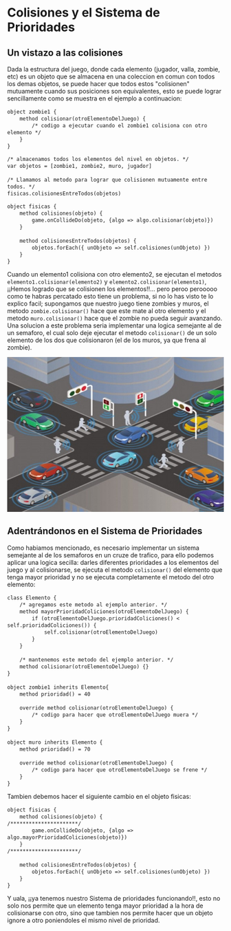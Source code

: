 # Colisiones y el Sistema de Prioridades

## Un vistazo a las colisiones
Dada la estructura del juego, donde cada elemento (jugador, valla, zombie, etc) es un objeto que se almacena en una coleccion en comun con todos los demas objetos, se puede hacer que todos estos "colisionen" mutuamente cuando sus posiciones son equivalentes, esto se puede lograr sencillamente como se muestra en el ejemplo a continuacion:

``` wollok
object zombie1 {
	method colisionar(otroElementoDelJuego) {
		/* codigo a ejecutar cuando el zombie1 colisiona con otro elemento */
	}
}
```

``` wollok
/* almacenamos todos los elementos del nivel en objetos. */
var objetos = [zombie1, zombie2, muro, jugador]

/* Llamamos al metodo para lograr que colisionen mutuamente entre todos. */
fisicas.colisionesEntreTodos(objetos)
```


``` wollok
object fisicas {
	method colisiones(objeto) {
		game.onCollideDo(objeto, {algo => algo.colisionar(objeto)})
	}

	method colisionesEntreTodos(objetos) {
		objetos.forEach({ unObjeto => self.colisiones(unObjeto) })
	}
}
```
Cuando un elemento1 colisiona con otro elemento2, se ejecutan el metodos `elemento1.colisionar(elemento2)` y `elemento2.colisionar(elemento1)`, ¡¡Hemos logrado que se colisionen los elementos!!... pero peroo perooooo como te habras percatado esto tiene un problema, si no lo has visto te lo explico facil; supongamos que nuestro juego tiene zombies y muros, el metodo `zombie.colisionar()` hace que este mate al otro elemento y el metodo `muro.colisionar()` hace que el zombie no pueda seguir avanzando. Una solucion a este problema seria implementar una logica semejante al de un semaforo, el cual solo deje ejecutar el metodo `colisionar()` de un solo elemento de los dos que colisionaron (el de los muros, ya que frena al zombie).

![semaforos en un cruze](./semaforos.jpg)

## Adentrándonos en el Sistema de Prioridades
Como habiamos mencionado, es necesario implementar un sistema semejante al de los semaforos en un cruze de trafico, para ello podemos aplicar una logica secilla: darles diferentes prioridades a los elementos del juego y al colisionarse, se ejecuta el metodo `colisionar()` del elemento que tenga mayor prioridad y no se ejecuta completamente el metodo del otro elemento:

``` wollok
class Elemento {
	/* agregamos este metodo al ejemplo anterior. */
	method mayorPrioridadColiciones(otroElementoDelJuego) {
		if (otroElementoDelJuego.prioridadColiciones() < self.prioridadColiciones()) {
			self.colisionar(otroElementoDelJuego)
		}
	}
  
	/* mantenemos este metodo del ejemplo anterior. */
	method colisionar(otroElementoDelJuego) {}
}

object zombie1 inherits Elemento{
	method prioridad() = 40

	override method colisionar(otroElementoDelJuego) {
		/* codigo para hacer que otroElementoDelJuego muera */
	}
}

object muro inherits Elemento {
	method prioridad() = 70
 
	override method colisionar(otroElementoDelJuego) {
		/* codigo para hacer que otroElementoDelJuego se frene */
	}
}

```
Tambien debemos hacer el siguiente cambio en el objeto fisicas:
``` wollok
object fisicas {
	method colisiones(objeto) {                    /**********************/
		game.onCollideDo(objeto, {algo => algo.mayorPrioridadColiciones(objeto)})
	}                                              /**********************/

	method colisionesEntreTodos(objetos) {
		objetos.forEach({ unObjeto => self.colisiones(unObjeto) })
	}
}
```

Y uala, ¡¡ya tenemos nuestro Sistema de prioridades funcionando!!, esto no solo nos permite que un elemento tenga mayor prioridad a la hora de colisionarse con otro, sino que tambien nos permite hacer que un objeto ignore a otro poniendoles el mismo nivel de prioridad.
